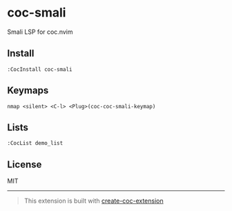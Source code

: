 # coc-smali

Smali LSP for coc.nvim

## Install

`:CocInstall coc-smali`

## Keymaps

`nmap <silent> <C-l> <Plug>(coc-coc-smali-keymap)`

## Lists

`:CocList demo_list`

## License

MIT

---

> This extension is built with [create-coc-extension](https://github.com/fannheyward/create-coc-extension)
